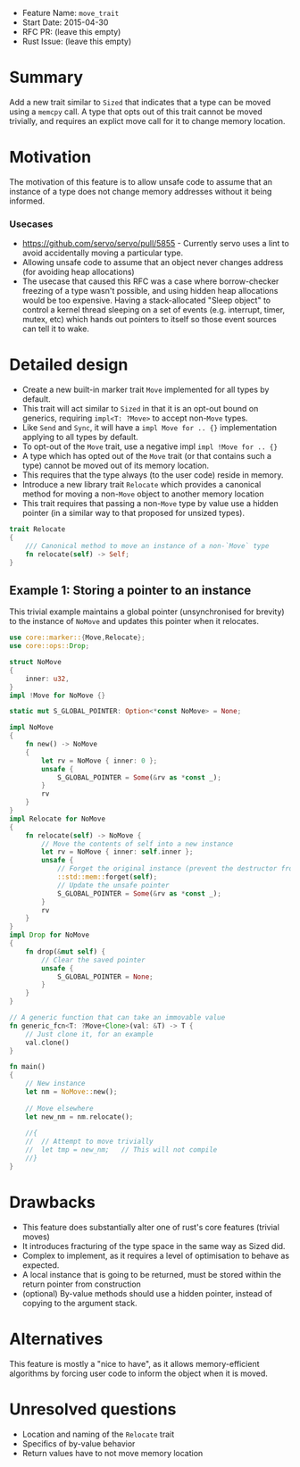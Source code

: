 - Feature Name: `move_trait`
- Start Date: 2015-04-30
- RFC PR: (leave this empty)
- Rust Issue: (leave this empty)

# Summary

Add a new trait similar to `Sized` that indicates that a type can be moved using a `memcpy` call. A type that opts out of this trait cannot be moved trivially, and requires an explict move call for it to change memory location.

# Motivation

The motivation of this feature is to allow unsafe code to assume that an instance of a type does not change memory addresses without it being informed.

### Usecases
* https://github.com/servo/servo/pull/5855 - Currently servo uses a lint to avoid accidentally moving a particular type.
* Allowing unsafe code to assume that an object never changes address (for avoiding heap allocations)
 * The usecase that caused this RFC was a case where borrow-checker freezing of a type wasn't possible, and using hidden heap allocations would be too expensive. Having a stack-allocated "Sleep object" to control a kernel thread sleeping on a set of events (e.g. interrupt, timer, mutex, etc) which hands out pointers to itself so those event sources can tell it to wake.


# Detailed design

* Create a new built-in marker trait `Move` implemented for all types by default.
 * This trait will act similar to `Sized` in that it is an opt-out bound on generics, requiring `impl<T: ?Move>` to accept non-`Move` types.
 * Like `Send` and `Sync`, it will have a `impl Move for .. {}` implementation applying to all types by default.
 * To opt-out of the `Move` trait, use a negative impl `impl !Move for .. {}`
* A type which has opted out of the `Move` trait (or that contains such a type) cannot be moved out of its memory location.
 * This requires that the type always (to the user code) reside in memory.
* Introduce a new library trait `Relocate` which provides a canonical method for moving a non-`Move` object to another memory location
 * This trait requires that passing a non-`Move` type by value use a hidden pointer (in a similar way to that proposed for unsized types).
```rust
trait Relocate
{
	/// Canonical method to move an instance of a non-`Move` type
	fn relocate(self) -> Self;
}
```

## Example 1: Storing a pointer to an instance

This trivial example maintains a global pointer (unsynchronised for brevity) to the instance of `NoMove` and updates this pointer when it relocates.

```rust
use core::marker::{Move,Relocate};
use core::ops::Drop;

struct NoMove
{
	inner: u32,
}
impl !Move for NoMove {}

static mut S_GLOBAL_POINTER: Option<*const NoMove> = None;

impl NoMove
{
	fn new() -> NoMove
	{
		let rv = NoMove { inner: 0 };
		unsafe {
			S_GLOBAL_POINTER = Some(&rv as *const _);
		}
		rv
	}
}
impl Relocate for NoMove
{
	fn relocate(self) -> NoMove {
		// Move the contents of self into a new instance
		let rv = NoMove { inner: self.inner };
		unsafe {
			// Forget the original instance (prevent the destructor from running)
			::std::mem::forget(self);
			// Update the unsafe pointer
			S_GLOBAL_POINTER = Some(&rv as *const _);
		}
		rv
	}
}
impl Drop for NoMove
{
	fn drop(&mut self) {
		// Clear the saved pointer
		unsafe {
			S_GLOBAL_POINTER = None;
		}
	}
}

// A generic function that can take an immovable value
fn generic_fcn<T: ?Move+Clone>(val: &T) -> T {
	// Just clone it, for an example
	val.clone()
}

fn main()
{
	// New instance
	let nm = NoMove::new();
	
	// Move elsewhere
	let new_nm = nm.relocate();
	
	//{
	//	// Attempt to move trivially
	//	let tmp = new_nm;	// This will not compile
	//}
}
```

# Drawbacks

* This feature does substantially alter one of rust's core features (trivial moves)
* It introduces fracturing of the type space in the same way as Sized did.
* Complex to implement, as it requires a level of optimisation to behave as expected.
 * A local instance that is going to be returned, must be stored within the return pointer from construction
 * (optional) By-value methods should use a hidden pointer, instead of copying to the argument stack.

# Alternatives

This feature is mostly a "nice to have", as it allows memory-efficient algorithms by forcing user code to inform the object when it is moved.

# Unresolved questions

* Location and naming of the `Relocate` trait
* Specifics of by-value behavior
 * Return values have to not move memory location
